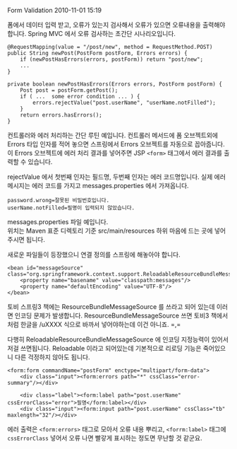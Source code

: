 Form Validation
2010-11-01 15:19

폼에서 데이터 입력 받고, 오류가 있는지 검사해서 오류가 있으면 오류내용을 출력해야 합니다.
Spring MVC 에서 오류 검사하는 초간단 시나리오입니다.

	@RequestMapping(value = "/post/new", method = RequestMethod.POST)
	public String newPost(PostForm postForm, Errors errors) {
		if (newPostHasErrors(errors, postForm)) return "post/new";
		...
	}
	
	private boolean newPostHasErrors(Errors errors, PostForm postForm) {
		Post post = postForm.getPost();
		if ( ...  some error condition ... ) {
			errors.rejectValue("post.userName", "userName.notFilled");
		}
		return errors.hasErrors();
	}

컨트롤러와 에러 처리하는 간단 루틴 예입니다.
컨트롤러 메서드에 폼 오브젝트외에 Errors 타입 인자를 적어 놓으면 스프링에서 Errors 오브젝트를 자동으로 꼽아줍니다.
이 Errors 오브젝트에 에러 처리 결과를 넣어주면 JSP `<form>` 태그에서 에러 결과를 출력할 수 있습니다.

rejectValue 에서 첫번째 인자는 필드명, 두번째 인자는 에러 코드명입니다.
실제 에러 메시지는 에러 코드를 가지고 messages.properties 에서 가져옵니다.

	password.wrong=잘못된 비밀번호입니다.
	userName.notFilled=필명이 입력되지 않았습니다.

messages.properties 파일 예입니다.  
위치는 Maven 표준 디렉토리 기준 src/main/resources 하위 마음에 드는 곳에 넣어주시면 됩니다.

새로운 파일들이 등장했으니 연결 정의를 스프링에 해놓아야 합니다.

	<bean id="messageSource" class="org.springframework.context.support.ReloadableResourceBundleMessageSource">
		<property name="basename" value="classpath:messages"/>
		<property name="defaultEncoding" value="UTF-8"/>
	</bean>

토비 스프링3 책에는 ResourceBundleMessageSource 를 쓰라고 되어 있는데 이러면 인코딩 문제가 발생합니다.
ResourceBundleMessageSource 쓰면 토비3 책에서 처럼 한글을 /uXXXX 식으로 바까서 넣어야하는데 이건 아니죠. =,=

다행히 ReloadableResourceBundleMessageSource 에 인코딩 지정능력이 있어서 저걸 쓰면됩니다.
Reloadable 이라고 되어있는데 기본적으로 리로딩 기능은 죽어있으니 다른 걱정하지 않아도 됩니다.

	<form:form commandName="postForm" enctype="multipart/form-data">
		<div class="input"><form:errors path="*" cssClass="error-summary"/></div>
	
		<div class="label"><form:label path="post.userName" cssErrorClass="error">필명</form:label></div>
		<div class="input"><form:input path="post.userName" cssClass="tb" maxlength="32"/></div>

에러 출력은 `<form:errors>` 태그로 모아서 오류 내용 뿌리고,
`<forrm:label>` 태그에 `cssErrorClass` 넣어서 오류 나면 빨갛게 표시하는 정도면 무난할 것 같군요.

